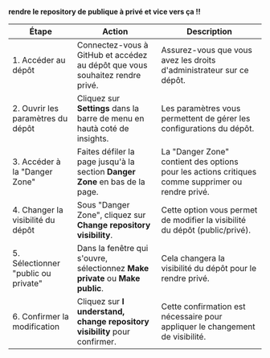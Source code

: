 **rendre le repository de publique à privé et vice vers ça !!**

| Étape                                             | Action                                                                                          | Description |
|---------------------------------------------------|-------------------------------------------------------------------------------------------------|-------------|
| 1. Accéder au dépôt                               | Connectez-vous à GitHub et accédez au dépôt que vous souhaitez rendre privé.                     | Assurez-vous que vous avez les droits d'administrateur sur ce dépôt. |
| 2. Ouvrir les paramètres du dépôt                 | Cliquez sur **Settings** dans la barre de menu en hautà coté de insights.               | Les paramètres vous permettent de gérer les configurations du dépôt. |
| 3. Accéder à la "Danger Zone"                     | Faites défiler la page jusqu'à la section **Danger Zone** en bas de la page.                     | La "Danger Zone" contient des options pour les actions critiques comme supprimer ou rendre privé. |
| 4. Changer la visibilité du dépôt                 | Sous "Danger Zone", cliquez sur **Change repository visibility**.                                | Cette option vous permet de modifier la visibilité du dépôt (public/privé). |
| 5. Sélectionner "public ou private"               | Dans la fenêtre qui s'ouvre, sélectionnez **Make private** ou **Make public**.                                     | Cela changera la visibilité du dépôt pour le rendre privé. |
| 6. Confirmer la modification                      | Cliquez sur **I understand, change repository visibility** pour confirmer.                       | Cette confirmation est nécessaire pour appliquer le changement de visibilité. |
